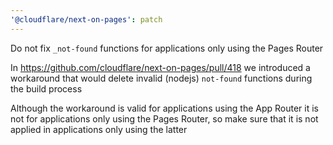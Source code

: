 ```yaml
---
'@cloudflare/next-on-pages': patch
---
```


Do not fix `_not-found` functions for applications only using the Pages Router

In https://github.com/cloudflare/next-on-pages/pull/418 we introduced a workaround
that would delete invalid (nodejs) `not-found` functions during the build process

Although the workaround is valid for applications using the App Router it is not
for applications only using the Pages Router, so make sure that it is not applied
in applications only using the latter
